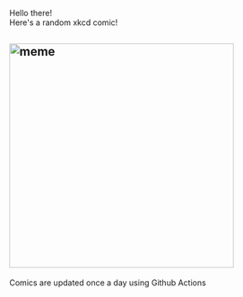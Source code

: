 Hello there! <br>Here's a random xkcd comic!<br>
## <img src="https://imgs.xkcd.com/comics/collections.png" alt="meme" width="400"/><br>
Comics are updated once a day using Github Actions